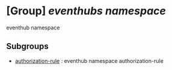 # [Group] _eventhubs namespace_

eventhub namespace

## Subgroups

- [authorization-rule](/Commands/eventhubs/namespace/authorization-rule/readme.md)
: eventhub namespace authorization-rule
